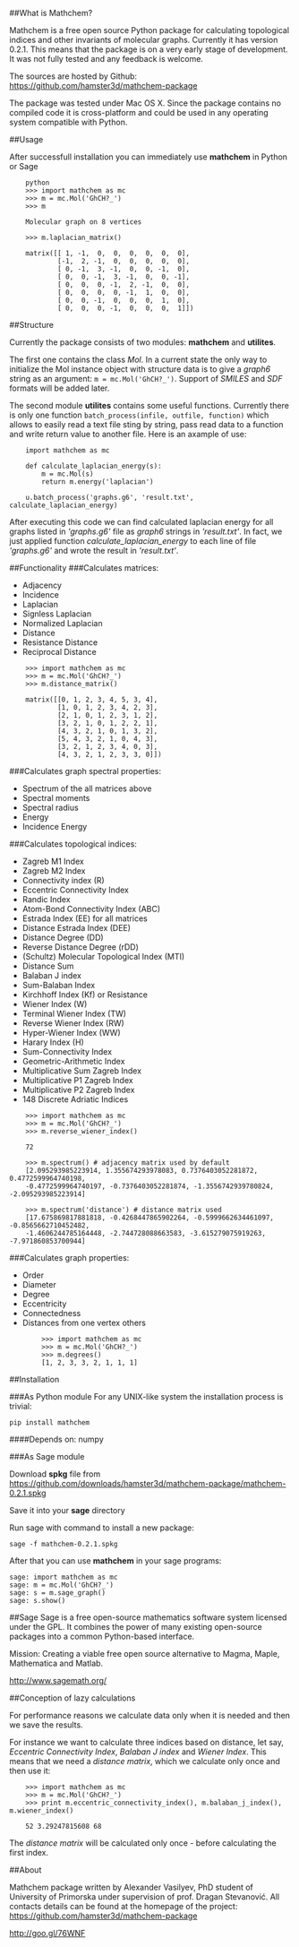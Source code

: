 ##What is Mathchem?

Mathchem is a free open source Python package for calculating topological indices and other invariants of molecular graphs. Currently it has version 0.2.1. This means that the package is on a very early stage of development. It was not fully tested and any feedback is welcome.

The sources are hosted by Github: <https://github.com/hamster3d/mathchem-package>

The package was tested under Mac OS X. Since the package contains no compiled code it is cross-platform and could be used in any operating system compatible with Python.

##Usage

After successfull installation you can immediately use **mathchem** in Python or Sage

~~~~~~~~~~~~~~~~~~ {.python .numberLines}    
    python
    >>> import mathchem as mc
    >>> m = mc.Mol('GhCH?_')
    >>> m
    
    Molecular graph on 8 vertices
    
    >>> m.laplacian_matrix()
    
    matrix([[ 1, -1,  0,  0,  0,  0,  0,  0],
            [-1,  2, -1,  0,  0,  0,  0,  0],
            [ 0, -1,  3, -1,  0,  0, -1,  0],
            [ 0,  0, -1,  3, -1,  0,  0, -1],
            [ 0,  0,  0, -1,  2, -1,  0,  0],
            [ 0,  0,  0,  0, -1,  1,  0,  0],
            [ 0,  0, -1,  0,  0,  0,  1,  0],
            [ 0,  0,  0, -1,  0,  0,  0,  1]])
~~~~~~~~~~~~~~~~~~~~~~~~~~~~~~~~~~~~~~~~~~~~~~
            
##Structure

Currently the package consists of two modules: **mathchem** and **utilites**.

The first one contains the class *Mol*. In a current state the only way to initialize the Mol instance object with structure data is to give a *graph6* string as an argument: `m = mc.Mol('GhCH?_')`. Support of *SMILES* and *SDF* formats will be added later.

The second module **utilites** contains some useful functions. Currently there is only one function `batch_process(infile, outfile, function)` which allows to easily read a text file sting by string, pass read data to a function and write return value to another file. Here is an axample of use:
        
~~~~~~~~~~~~~~~~~~ {.python .numberLines}
    import mathchem as mc
    
    def calculate_laplacian_energy(s):
        m = mc.Mol(s)
        return m.energy('laplacian')
    
    u.batch_process('graphs.g6', 'result.txt', calculate_laplacian_energy)
~~~~~~~~~~~~~~~~~~~~~~~~~~~~~~~~~~~~~~~~~~~

After executing this code we can find calculated laplacian energy for all graphs listed in *'graphs.g6'* file as *graph6* strings in *'result.txt'*. In fact, we just applied function *calculate_laplacian_energy* to each line of file *'graphs.g6'* and wrote the result in *'result.txt'*.


##Functionality
###Calculates matrices:
* Adjacency
* Incidence
* Laplacian
* Signless Laplacian
* Normalized Laplacian
* Distance
* Resistance Distance
* Reciprocal Distance

~~~~~~~~~~~~~~~~~~ {.python .numberLines}
    >>> import mathchem as mc
    >>> m = mc.Mol('GhCH?_')
    >>> m.distance_matrix()
    
    matrix([[0, 1, 2, 3, 4, 5, 3, 4],
            [1, 0, 1, 2, 3, 4, 2, 3],
            [2, 1, 0, 1, 2, 3, 1, 2],
            [3, 2, 1, 0, 1, 2, 2, 1],
            [4, 3, 2, 1, 0, 1, 3, 2],
            [5, 4, 3, 2, 1, 0, 4, 3],
            [3, 2, 1, 2, 3, 4, 0, 3],
            [4, 3, 2, 1, 2, 3, 3, 0]])
~~~~~~~~~~~~~~~~~~~~~~~~~~~~~~~~~~~~~~~~~
                
###Calculates graph spectral properties:    

* Spectrum of the all matrices above
* Spectral moments
* Spectral radius
* Energy
* Incidence Energy

###Calculates topological indices:

* Zagreb M1 Index
* Zagreb M2 Index
* Connectivity index (R)
* Eccentric Connectivity Index
* Randic Index
* Atom-Bond Connectivity Index (ABC)
* Estrada Index (EE) for all matrices
* Distance Estrada Index (DEE)
* Distance Degree (DD)
* Reverse Distance Degree (rDD)
* (Schultz) Molecular Topological Index (MTI)
* Distance Sum
* Balaban J index
* Sum-Balaban Index
* Kirchhoff Index (Kf) or Resistance
* Wiener Index (W)
* Terminal Wiener Index (TW)
* Reverse Wiener Index (RW)
* Hyper-Wiener Index (WW)
* Harary Index (H)
* Sum-Connectivity Index
* Geometric-Arithmetic Index
* Multiplicative Sum Zagreb Index
* Multiplicative P1 Zagreb Index
* Multiplicative P2 Zagreb Index
* 148 Discrete Adriatic Indices

~~~~~~~~~~~~~~~~~~ {.python .numberLines}
    >>> import mathchem as mc
    >>> m = mc.Mol('GhCH?_')
    >>> m.reverse_wiener_index()
    
    72
    
    >>> m.spectrum() # adjacency matrix used by default
    [2.095293985223914, 1.355674293978083, 0.7376403052281872, 0.4772599964740198,
    -0.4772599964740197, -0.7376403052281874, -1.3556742939780824, -2.095293985223914]

    >>> m.spectrum('distance') # distance matrix used
    [17.675869817881818, -0.4268447865902264, -0.5999662634461097, -0.8565662710452482,
    -1.4606244785164448, -2.744728088663583, -3.615279075919263, -7.971860853700944]
~~~~~~~~~~~~~~~~~~~~~~~~~~~~~~~~~~~~~~~~
    
###Calculates graph properties:
* Order
* Diameter
* Degree
* Eccentricity
* Connectedness
* Distances from one vertex others


~~~~~~~~~~~~~~~~~~ {.python .numberLines}
        >>> import mathchem as mc
        >>> m = mc.Mol('GhCH?_')
        >>> m.degrees()
        [1, 2, 3, 3, 2, 1, 1, 1]
~~~~~~~~~~~~~~~~~~~~~~~~~~~~~~~~~~~~~~~~

##Installation

###As Python module
For any UNIX-like system the installation process is trivial:

    pip install mathchem    

####Depends on:
numpy

###As Sage module

Download **spkg** file from <https://github.com/downloads/hamster3d/mathchem-package/mathchem-0.2.1.spkg>

Save it into your **sage** directory

Run sage with command to install a new package:


    sage -f mathchem-0.2.1.spkg


After that you can use **mathchem** in your sage programs:

    sage: import mathchem as mc
    sage: m = mc.Mol('GhCH?_')
    sage: s = m.sage_graph()
    sage: s.show()




##Sage
Sage is a free open-source mathematics software system licensed under the GPL. It combines the power of many existing open-source packages into a common Python-based interface.

Mission: Creating a viable free open source alternative to Magma, Maple, Mathematica and Matlab.

<http://www.sagemath.org/>



##Conception of lazy calculations

For performance reasons we calculate data only when it is needed and then we save the results.

For instance we want to calculate three indices based on distance, let say, *Eccentric Connectivity Index*, *Balaban J index* and *Wiener Index*. This means that we need a *distance matrix*, which we calculate only once and then use it:

~~~~~~~~~~~~~~~~~~ {.python .numberLines}
    >>> import mathchem as mc
    >>> m = mc.Mol('GhCH?_')
    >>> print m.eccentric_connectivity_index(), m.balaban_j_index(), m.wiener_index()
    
    52 3.29247815608 68
~~~~~~~~~~~~~~~~~~~~~~~~~~~~~~~~~~~~~~~~~~~

The *distance matrix* will be calculated only once - before calculating the first index. 

##About

Mathchem package written by Alexander Vasilyev, PhD student of University of Primorska under supervision of prof. Dragan Stevanović.
All contacts details can be found at the homepage of the project: <https://github.com/hamster3d/mathchem-package>

<http://goo.gl/76WNF>